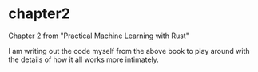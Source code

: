 # chapter2
Chapter 2 from "Practical Machine Learning with Rust"

I am writing out the code myself from the above book to play around with 
the details of how it all works more intimately.

